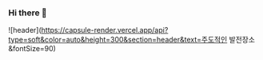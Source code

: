 ### Hi there 👋

![header](https://capsule-render.vercel.app/api?type=soft&color=auto&height=300&section=header&text=주도적인 발전장소&fontSize=90)
<!--
**j9972/j9972** is a ✨ _special_ ✨ repository because its `README.md` (this file) appears on your GitHub profile.

Here are some ideas to get you started:

- 🔭 I’m currently working on ...
- 🌱 I’m currently learning ...
- 👯 I’m looking to collaborate on ...
- 🤔 I’m looking for help with ...
- 💬 Ask me about ...
- 📫 How to reach me: ...
- 😄 Pronouns: ...
- ⚡ Fun fact: ...
-->
